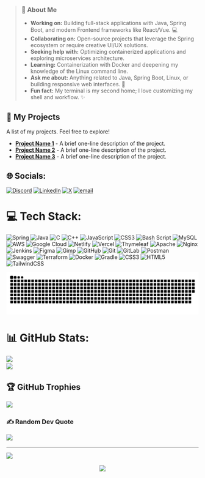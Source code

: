 > ### 💫 About Me
> 
> * **Working on:** Building full-stack applications with Java, Spring Boot, and modern Frontend frameworks like React/Vue. 💻
> * **Collaborating on:** Open-source projects that leverage the Spring ecosystem or require creative UI/UX solutions.
> * **Seeking help with:** Optimizing containerized applications and exploring microservices architecture.
> * **Learning:** Containerization with Docker and deepening my knowledge of the Linux command line.
> * **Ask me about:** Anything related to Java, Spring Boot, Linux, or building responsive web interfaces. 🤔
> * **Fun fact:** My terminal is my second home; I love customizing my shell and workflow. ✨

## 🚀 My Projects

A list of my projects. Feel free to explore!

- **[Project Name 1](https://github.com/your-username/project-repo-1)** - A brief one-line description of the project.
- **[Project Name 2](https://github.com/your-username/project-repo-2)** - A brief one-line description of the project.
- **[Project Name 3](https://github.com/your-username/project-repo-3)** - A brief one-line description of the project.


## 🌐 Socials:
[![Discord](https://img.shields.io/badge/Discord-%237289DA.svg?logo=discord&logoColor=white)](https://discord.gg/gowthamreddysomala) [![LinkedIn](https://img.shields.io/badge/LinkedIn-%230077B5.svg?logo=linkedin&logoColor=white)](https://linkedin.com/in/somalagowthamreddy) [![X](https://img.shields.io/badge/X-black.svg?logo=X&logoColor=white)](https://x.com/gowthamreddysomala) [![email](https://img.shields.io/badge/Email-D14836?logo=gmail&logoColor=white)](mailto:gowthamreddysomala@gmail.com) </br>

# 💻 Tech Stack:
![Spring](https://img.shields.io/badge/spring-%236DB33F.svg?style=for-the-badge&logo=spring&logoColor=white) ![Java](https://img.shields.io/badge/java-%23ED8B00.svg?style=for-the-badge&logo=openjdk&logoColor=white) ![C](https://img.shields.io/badge/c-%2300599C.svg?style=for-the-badge&logo=c&logoColor=white) ![C++](https://img.shields.io/badge/c++-%2300599C.svg?style=for-the-badge&logo=c%2B%2B&logoColor=white) ![JavaScript](https://img.shields.io/badge/javascript-%23323330.svg?style=for-the-badge&logo=javascript&logoColor=%23F7DF1E) ![CSS3](https://img.shields.io/badge/css3-%231572B6.svg?style=for-the-badge&logo=css3&logoColor=white) ![Bash Script](https://img.shields.io/badge/bash_script-%23121011.svg?style=for-the-badge&logo=gnu-bash&logoColor=white) ![MySQL](https://img.shields.io/badge/mysql-4479A1.svg?style=for-the-badge&logo=mysql&logoColor=white) ![AWS](https://img.shields.io/badge/AWS-%23FF9900.svg?style=for-the-badge&logo=amazon-aws&logoColor=white) ![Google Cloud](https://img.shields.io/badge/GoogleCloud-%234285F4.svg?style=for-the-badge&logo=google-cloud&logoColor=white) ![Netlify](https://img.shields.io/badge/netlify-%23000000.svg?style=for-the-badge&logo=netlify&logoColor=#00C7B7) ![Vercel](https://img.shields.io/badge/vercel-%23000000.svg?style=for-the-badge&logo=vercel&logoColor=white) ![Thymeleaf](https://img.shields.io/badge/Thymeleaf-%23005C0F.svg?style=for-the-badge&logo=Thymeleaf&logoColor=white) ![Apache](https://img.shields.io/badge/apache-%23D42029.svg?style=for-the-badge&logo=apache&logoColor=white) ![Nginx](https://img.shields.io/badge/nginx-%23009639.svg?style=for-the-badge&logo=nginx&logoColor=white) ![Jenkins](https://img.shields.io/badge/jenkins-%232C5263.svg?style=for-the-badge&logo=jenkins&logoColor=white) ![Figma](https://img.shields.io/badge/figma-%23F24E1E.svg?style=for-the-badge&logo=figma&logoColor=white) ![Gimp](https://img.shields.io/badge/Gimp-657D8B?style=for-the-badge&logo=gimp&logoColor=FFFFFF) ![GitHub](https://img.shields.io/badge/github-%23121011.svg?style=for-the-badge&logo=github&logoColor=white) ![Git](https://img.shields.io/badge/git-%23F05033.svg?style=for-the-badge&logo=git&logoColor=white) ![GitLab](https://img.shields.io/badge/gitlab-%23181717.svg?style=for-the-badge&logo=gitlab&logoColor=white) ![Postman](https://img.shields.io/badge/Postman-FF6C37?style=for-the-badge&logo=postman&logoColor=white) ![Swagger](https://img.shields.io/badge/-Swagger-%23Clojure?style=for-the-badge&logo=swagger&logoColor=white) ![Terraform](https://img.shields.io/badge/terraform-%235835CC.svg?style=for-the-badge&logo=terraform&logoColor=white) ![Docker](https://img.shields.io/badge/docker-%230db7ed.svg?style=for-the-badge&logo=docker&logoColor=white) ![Gradle](https://img.shields.io/badge/Gradle-02303A.svg?style=for-the-badge&logo=Gradle&logoColor=white) ![CSS3](https://img.shields.io/badge/css3-%231572B6.svg?style=for-the-badge&logo=css3&logoColor=white) ![HTML5](https://img.shields.io/badge/html5-%23E34F26.svg?style=for-the-badge&logo=html5&logoColor=white) ![TailwindCSS](https://img.shields.io/badge/tailwindcss-%2338B2AC.svg?style=for-the-badge&logo=tailwind-css&logoColor=white)
<div align="center">
    
  ![snake gif](https://github.com/gowthamreddysomala/gowthamreddysomala/blob/output/github-snake-dark.svg)

</div>

# 📊 GitHub Stats:
<!--![](https://github-readme-stats.vercel.app/api?username=gowthamreddysomala&theme=gruvbox&hide_border=false&include_all_commits=true&count_private=true)-->
![](https://nirzak-streak-stats.vercel.app/?user=gowthamreddysomala&theme=gruvbox&hide_border=false)<br/>
![](https://github-readme-stats.vercel.app/api/top-langs/?username=gowthamreddysomala&theme=gruvbox&hide_border=false&include_all_commits=true&count_private=true&layout=compact)

## 🏆 GitHub Trophies
![](https://github-profile-trophy.vercel.app/?username=gowthamreddysomala&theme=gruvbox&no-frame=true&no-bg=false&margin-w=4)

### ✍️ Random Dev Quote
![](https://quotes-github-readme.vercel.app/api?type=horizontal&theme=gruvbox)

---
[![](https://visitcount.itsvg.in/api?id=gowthamreddysomala&icon=0&color=0)](https://visitcount.itsvg.in)

<!-- Proudly created with GPRM ( https://gprm.itsvg.in ) -->


<!-- Snake Animation -->




<!-- Visit Counter -->
<div align="center">
  
  [![](https://visitcount.itsvg.in/api?id=gowthamreddsomala&icon=10&color=6)](https://visitcount.itsvg.in)
</div>
